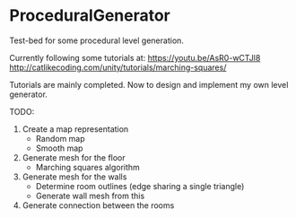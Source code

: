 # ProceduralGenerator
Test-bed for some procedural level generation.

Currently following some tutorials at:
https://youtu.be/AsR0-wCTJl8
http://catlikecoding.com/unity/tutorials/marching-squares/

Tutorials are mainly completed. Now to design and implement my own level generator.

TODO:
1. Create a map representation
    - Random map
    - Smooth map
2. Generate mesh for the floor
    - Marching squares algorithm
3. Generate mesh for the walls
    - Determine room outlines (edge sharing a single triangle)
    - Generate wall mesh from this
4. Generate connection between the rooms
